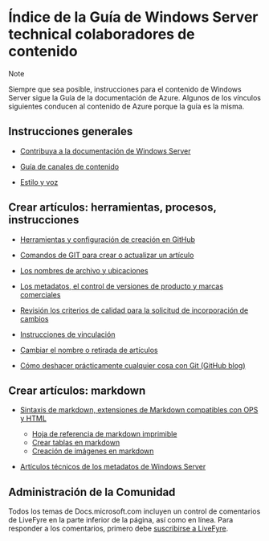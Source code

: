 <properties title="" pageTitle="Índice de la Guía de colaboradores de contenido técnico de Windows" description="Muestra los artículos disponibles en la Guía de la Windows Server technical colaboradores de contenido para technet.microsoft.com." author="kathydav" manager="dongill" />

<tags ms.service="contributor-guide" ms.topic="article" ms.tgt_pltfrm="" ms.workload="" ms.date="8/31/2016" ms.author="kathydav" />

# <a name="windows-server-technical-content-contributors-guide-index"></a>Índice de la Guía de Windows Server technical colaboradores de contenido

> [!Note]
> Siempre que sea posible, instrucciones para el contenido de Windows Server sigue la Guía de la documentación de Azure. Algunos de los vínculos siguientes conducen al contenido de Azure porque la guía es la misma.

## <a name="general-guidance"></a>Instrucciones generales

- [Contribuya a la documentación de Windows Server](git-steps-create-update-content.md)

- [Guía de canales de contenido](https://github.com/Azure/azure-content/blob/master/contributor-guide/content-channel-guidance.md)

- [Estilo y voz](https://github.com/Azure/azure-content/blob/master/contributor-guide/style-and-voice.md)

## <a name="authoring-articles-tools-processes-guidance"></a>Crear artículos: herramientas, procesos, instrucciones

- [Herramientas y configuración de creación en GitHub](tools-and-setup.md)

- [Comandos de GIT para crear o actualizar un artículo](git-steps-create-update-content.md)

- [Los nombres de archivo y ubicaciones](file-names-and-locations.md)

- [Los metadatos, el control de versiones de producto y marcas comerciales](metadata-OSversioning-and-trademarks.md)

- [Revisión los criterios de calidad para la solicitud de incorporación de cambios](contributor-guide-pr-criteria.md)

- [Instrucciones de vinculación](create-links-markdown.md/)

- [Cambiar el nombre o retirada de artículos](rename-or-retire.md)

- [Cómo deshacer prácticamente cualquier cosa con Git (GitHub blog)](https://github.com/blog/2019-how-to-undo-almost-anything-with-git)

## <a name="authoring-articles-markdown"></a>Crear artículos: markdown

- [Sintaxis de markdown, extensiones de Markdown compatibles con OPS y HTML](https://opsdocs.azurewebsites.net/en-us/opsdocs/partnerdocs/gfm)
   - [Hoja de referencia de markdown imprimible](./media/documents/markdown-cheatsheet.pdf?raw=true)
   - [Crear tablas en markdown](https://github.com/Azure/azure-content/blob/master/contributor-guide/create-tables-markdown.md)
   - [Creación de imágenes en markdown](create-images-markdown.md)

- [Artículos técnicos de los metadatos de Windows Server](https://ppe.msdn.microsoft.com/en-us/ce-csi-docs/ops/ops-onboarding/managing-content/content-meta-data?branch=master)

## <a name="community-management"></a>Administración de la Comunidad

Todos los temas de Docs.microsoft.com incluyen un control de comentarios de LiveFyre en la parte inferior de la página, así como en línea. Para responder a los comentarios, primero debe [suscribirse a LiveFyre](https://github.com/Microsoft/azure-docs/blob/79cc9a099211fddb43ab739136df95bfeaf4c5cd/contributor-guide/tools-and-setup.md#sign-up-for-livefyre).
